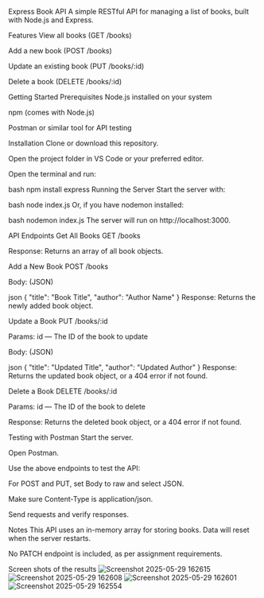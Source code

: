 Express Book API
A simple RESTful API for managing a list of books, built with Node.js and Express.

Features
View all books (GET /books)

Add a new book (POST /books)

Update an existing book (PUT /books/:id)

Delete a book (DELETE /books/:id)

Getting Started
Prerequisites
Node.js installed on your system

npm (comes with Node.js)

Postman or similar tool for API testing

Installation
Clone or download this repository.

Open the project folder in VS Code or your preferred editor.

Open the terminal and run:

bash
npm install express
Running the Server
Start the server with:

bash
node index.js
Or, if you have nodemon installed:

bash
nodemon index.js
The server will run on http://localhost:3000.

API Endpoints
Get All Books
GET /books

Response:
Returns an array of all book objects.

Add a New Book
POST /books

Body: (JSON)

json
{
  "title": "Book Title",
  "author": "Author Name"
}
Response:
Returns the newly added book object.

Update a Book
PUT /books/:id

Params:
id — The ID of the book to update

Body: (JSON)

json
{
  "title": "Updated Title",
  "author": "Updated Author"
}
Response:
Returns the updated book object, or a 404 error if not found.

Delete a Book
DELETE /books/:id

Params:
id — The ID of the book to delete

Response:
Returns the deleted book object, or a 404 error if not found.

Testing with Postman
Start the server.

Open Postman.

Use the above endpoints to test the API:

For POST and PUT, set Body to raw and select JSON.

Make sure Content-Type is application/json.

Send requests and verify responses.

Notes
This API uses an in-memory array for storing books. Data will reset when the server restarts.

No PATCH endpoint is included, as per assignment requirements.

Screen shots of the results
![Screenshot 2025-05-29 162615](https://github.com/user-attachments/assets/aaad39fc-cb8b-4406-9042-766efcfa68e6)
![Screenshot 2025-05-29 162608](https://github.com/user-attachments/assets/e7a1249e-d188-446f-9916-876bc2cfaf61)
![Screenshot 2025-05-29 162601](https://github.com/user-attachments/assets/cf6c29cf-6384-4e57-ad7a-028bb6f21c93)
![Screenshot 2025-05-29 162554](https://github.com/user-attachments/assets/5ab6a673-5136-498f-b313-461394491a19)





